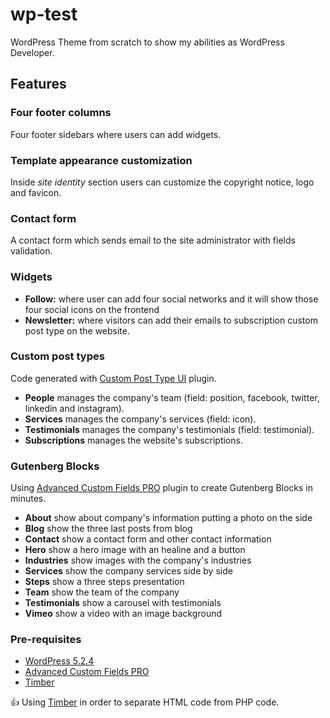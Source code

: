 # wp-test
WordPress Theme from scratch to show my abilities as WordPress Developer.

## Features

### Four footer columns
Four footer sidebars where users can add widgets.

### Template appearance customization
Inside _site identity_ section users can customize the copyright notice, logo and favicon.

### Contact form
A contact form which sends email to the site administrator with fields validation.

### Widgets
- **Follow:** where user can add four social networks and it will show those four social icons on the frontend
- **Newsletter:** where visitors can add their emails to subscription custom post type on the website.

### Custom post types
Code generated with [Custom Post Type UI](https://wordpress.org/plugins/custom-post-type-ui/) plugin.

- **People** manages the company's team (field: position, facebook, twitter, linkedin and instagram).
- **Services** manages the company's services (field: icon).
- **Testimonials** manages the company's testimonials (field: testimonial).
- **Subscriptions** manages the website's subscriptions.

### Gutenberg Blocks
Using [Advanced Custom Fields PRO](https://www.advancedcustomfields.com/) plugin to create Gutenberg Blocks in minutes.

- **About** show about company's information putting a photo on the side
- **Blog** show the three last posts from blog
- **Contact** show a contact form and other contact information
- **Hero** show a hero image with an healine and a button
- **Industries** show images with the company's industries
- **Services** show the company services side by side
- **Steps** show a three steps presentation
- **Team** show the team of the company
- **Testimonials** show a carousel with testimonials
- **Vimeo** show a video with an image background

### Pre-requisites
- [WordPress 5.2.4](https://wordpress.org/download/)
- [Advanced Custom Fields PRO](https://www.advancedcustomfields.com/)
- [Timber](https://packagist.org/packages/timber/timber)

:+1: Using [Timber](https://timber.github.io/docs/) in order to separate HTML code from PHP code.
